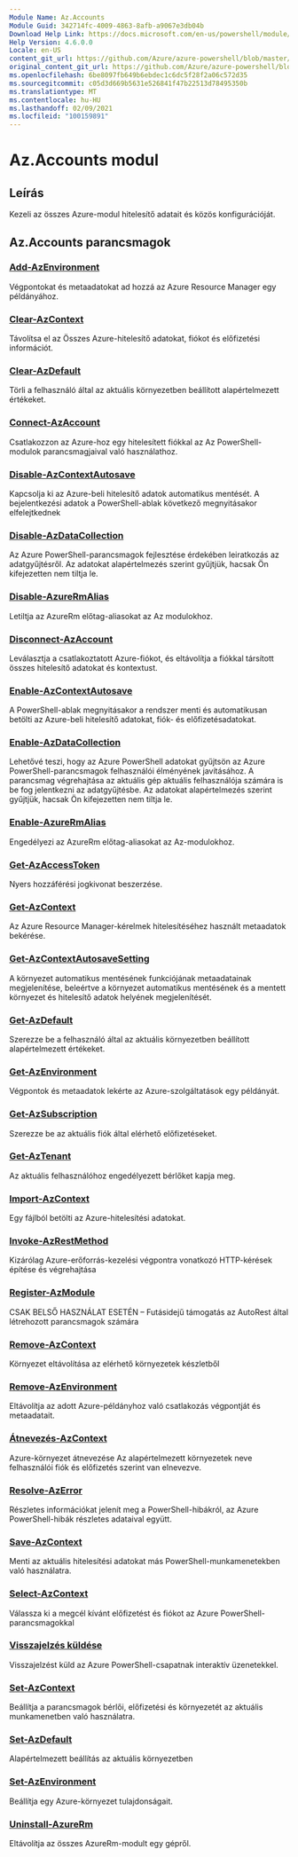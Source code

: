 ```yaml
---
Module Name: Az.Accounts
Module Guid: 342714fc-4009-4863-8afb-a9067e3db04b
Download Help Link: https://docs.microsoft.com/en-us/powershell/module/az.accounts
Help Version: 4.6.0.0
Locale: en-US
content_git_url: https://github.com/Azure/azure-powershell/blob/master/src/Accounts/Accounts/help/Az.Accounts.md
original_content_git_url: https://github.com/Azure/azure-powershell/blob/master/src/Accounts/Accounts/help/Az.Accounts.md
ms.openlocfilehash: 6be8097fb649b6ebdec1c6dc5f28f2a06c572d35
ms.sourcegitcommit: c05d3d669b5631e526841f47b22513d78495350b
ms.translationtype: MT
ms.contentlocale: hu-HU
ms.lasthandoff: 02/09/2021
ms.locfileid: "100159891"
---
```

# Az.Accounts modul
## Leírás
Kezeli az összes Azure-modul hitelesítő adatait és közös konfigurációját.

## Az.Accounts parancsmagok
### [Add-AzEnvironment](Add-AzEnvironment.md)
Végpontokat és metaadatokat ad hozzá az Azure Resource Manager egy példányához.

### [Clear-AzContext](Clear-AzContext.md)
Távolítsa el az Összes Azure-hitelesítő adatokat, fiókot és előfizetési információt.

### [Clear-AzDefault](Clear-AzDefault.md)
Törli a felhasználó által az aktuális környezetben beállított alapértelmezett értékeket.

### [Connect-AzAccount](Connect-AzAccount.md)
Csatlakozzon az Azure-hoz egy hitelesített fiókkal az Az PowerShell-modulok parancsmagjaival való használathoz.

### [Disable-AzContextAutosave](Disable-AzContextAutosave.md)
Kapcsolja ki az Azure-beli hitelesítő adatok automatikus mentését.  A bejelentkezési adatok a PowerShell-ablak következő megnyitásakor elfelejtkednek

### [Disable-AzDataCollection](Disable-AzDataCollection.md)
Az Azure PowerShell-parancsmagok fejlesztése érdekében leiratkozás az adatgyűjtésről. Az adatokat alapértelmezés szerint gyűjtjük, hacsak Ön kifejezetten nem tiltja le.

### [Disable-AzureRmAlias](Disable-AzureRmAlias.md)
Letiltja az AzureRm előtag-aliasokat az Az modulokhoz.

### [Disconnect-AzAccount](Disconnect-AzAccount.md)
Leválasztja a csatlakoztatott Azure-fiókot, és eltávolítja a fiókkal társított összes hitelesítő adatokat és kontextust.

### [Enable-AzContextAutosave](Enable-AzContextAutosave.md)
A PowerShell-ablak megnyitásakor a rendszer menti és automatikusan betölti az Azure-beli hitelesítő adatokat, fiók- és előfizetésadatokat. 

### [Enable-AzDataCollection](Enable-AzDataCollection.md)
Lehetővé teszi, hogy az Azure PowerShell adatokat gyűjtsön az Azure PowerShell-parancsmagok felhasználói élményének javításához. A parancsmag végrehajtása az aktuális gép aktuális felhasználója számára is be fog jelentkezni az adatgyűjtésbe. Az adatokat alapértelmezés szerint gyűjtjük, hacsak Ön kifejezetten nem tiltja le.

### [Enable-AzureRmAlias](Enable-AzureRmAlias.md)
Engedélyezi az AzureRm előtag-aliasokat az Az-modulokhoz.

### [Get-AzAccessToken](Get-AzAccessToken.md)
Nyers hozzáférési jogkivonat beszerzése.

### [Get-AzContext](Get-AzContext.md)
Az Azure Resource Manager-kérelmek hitelesítéséhez használt metaadatok bekérése.

### [Get-AzContextAutosaveSetting](Get-AzContextAutosaveSetting.md)
A környezet automatikus mentésének funkciójának metaadatainak megjelenítése, beleértve a környezet automatikus mentésének és a mentett környezet és hitelesítő adatok helyének megjelenítését.

### [Get-AzDefault](Get-AzDefault.md)
Szerezze be a felhasználó által az aktuális környezetben beállított alapértelmezett értékeket.

### [Get-AzEnvironment](Get-AzEnvironment.md)
Végpontok és metaadatok lekérte az Azure-szolgáltatások egy példányát.

### [Get-AzSubscription](Get-AzSubscription.md)
Szerezze be az aktuális fiók által elérhető előfizetéseket.

### [Get-AzTenant](Get-AzTenant.md)
Az aktuális felhasználóhoz engedélyezett bérlőket kapja meg.

### [Import-AzContext](Import-AzContext.md)
Egy fájlból betölti az Azure-hitelesítési adatokat.

### [Invoke-AzRestMethod](Invoke-AzRestMethod.md)
Kizárólag Azure-erőforrás-kezelési végpontra vonatkozó HTTP-kérések építése és végrehajtása

### [Register-AzModule](Register-AzModule.md)
CSAK BELSŐ HASZNÁLAT ESETÉN – Futásidejű támogatás az AutoRest által létrehozott parancsmagok számára

### [Remove-AzContext](Remove-AzContext.md)
Környezet eltávolítása az elérhető környezetek készletből

### [Remove-AzEnvironment](Remove-AzEnvironment.md)
Eltávolítja az adott Azure-példányhoz való csatlakozás végpontját és metaadatait.

### [Átnevezés-AzContext](Rename-AzContext.md)
Azure-környezet átnevezése  Az alapértelmezett környezetek neve felhasználói fiók és előfizetés szerint van elnevezve.

### [Resolve-AzError](Resolve-AzError.md)
Részletes információkat jelenít meg a PowerShell-hibákról, az Azure PowerShell-hibák részletes adataival együtt.

### [Save-AzContext](Save-AzContext.md)
Menti az aktuális hitelesítési adatokat más PowerShell-munkamenetekben való használatra.

### [Select-AzContext](Select-AzContext.md)
Válassza ki a megcél kívánt előfizetést és fiókot az Azure PowerShell-parancsmagokkal

### [Visszajelzés küldése](Send-Feedback.md)
Visszajelzést küld az Azure PowerShell-csapatnak interaktív üzenetekkel.

### [Set-AzContext](Set-AzContext.md)
Beállítja a parancsmagok bérlői, előfizetési és környezetét az aktuális munkamenetben való használatra.

### [Set-AzDefault](Set-AzDefault.md)
Alapértelmezett beállítás az aktuális környezetben

### [Set-AzEnvironment](Set-AzEnvironment.md)
Beállítja egy Azure-környezet tulajdonságait.

### [Uninstall-AzureRm](Uninstall-AzureRm.md)
Eltávolítja az összes AzureRm-modult egy gépről.

